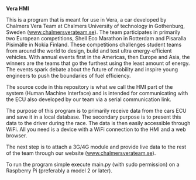 <b>Vera HMI</b>

This is a program that is meant for use in Vera, a car developed by Chalmers Vera Team at Chalmers University of technology in Gothenburg, Sweden (www.chalmersverateam.se). The team participates in primarily two European competitions, Shell Eco Marathon in Rotterdam and Pisaralla Pisimälle in Nokia Finland. These competitions challenges student teams from around the world to design, build and test ultra energy-efficient vehicles. With annual events first in the Americas, then Europe and Asia, the winners are the teams that go the furthest using the least amount of energy. The events spark debate about the future of mobility and inspire young engineers to push the boundaries of fuel efficiency.

The source code in this repository is what we call the HMI part of the system (Human Machine Interface) and is intended for communicating with the ECU also developed by our team via a serial communication link. 

The purpose of this program is to primarily receive data from the cars ECU and save it in a local database. The secondary purpose is to present this data to the driver during the race. The data is then easily accessible through WiFi. All you need is a device with a WiFi connection to the HMI and a web browser. 

The next step is to attach a 3G/4G module and provide live data to the rest of the team through our website (www.chalmersverateam.se).


To run the program simple execute main.py (with sudo permission) on a Raspberry Pi (preferably a model 2 or later).

